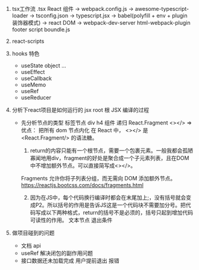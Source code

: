 1. tsx工作流
.tsx React 组件 -> webpack.config.js 
-> awesome-typescript-loader -> tsconfig.json -> typescript.jsx 
-> babel(polyfill + env + plugin 装饰器模式) -> react DOM 
-> webpack-dev-server html-webpack-plugin footer script boundle.js

2. react-scripts

3. hooks 特色
    - useState
        object ...
    - useEffect
    - useCallback
    - useMemo
    - useRef
    - useReducer

4. 分析下react项目是如何运行的
    jsx
    root 根
    JSX 编译的过程
    - 先分析节点的类型
        标签节点 div h4
        组件 递归
        React.Fragment <></> => 优点： 把所有 dom 节点内化
        在 React 中， <></> 是 <React.Fragment/> 的语法糖。

        1. return的内容只能有一个根节点，需要一个包裹元素。一般我都会孤陋寡闻地用div，fragment的好处是聚合成一个子元素列表，且在DOM中不增加额外节点。可以直接简写成<></>。

        Fragments 允许你将子列表分组，而无需向 DOM 添加额外节点。
        https://reactjs.bootcss.com/docs/fragments.html

        2. 因为在JS中，每个代码换行编译时都会在末尾加上;，没有括号就会变成P2。所以括号的作用是告诉JS这是一个代码块不需要加分号。把代码写成以下两种格式，return的括号不是必须的，括号只起到增加代码可读性的作用。
        文本节点 退出条件

5. 做项目碰到的问题
    - 文档 api
    - useRef 解决闭包的副作用问题
    - 接口数据还未加载完成 用户提前退出 报错